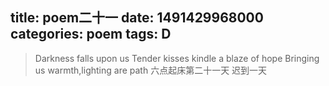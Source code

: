 title: poem二十一
date: 1491429968000
categories: poem
tags: D
---
> Darkness falls upon us
Tender kisses kindle a blaze of hope
Bringing us warmth,lighting are path
六点起床第二十一天 迟到一天